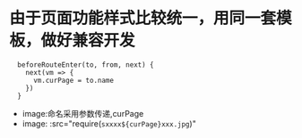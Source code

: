# 由于页面功能样式比较统一，用同一套模板，做好兼容开发
```
  beforeRouteEnter(to, from, next) {
    next(vm => {
      vm.curPage = to.name
    })
  }
```
- image:命名采用参数传递,curPage
- image: :src="require(`sxxxx${curPage}xxx.jpg`)"